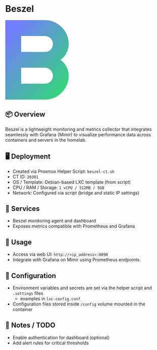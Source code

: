 # Beszel

![Screenshot](../../images/beszel.png)

## 📦 Overview
Beszel is a lightweight monitoring and metrics collector that integrates seamlessly with Grafana (Mimir) to visualize performance data across containers and servers in the homelab.

## 🖥️ Deployment
- Created via Proxmox Helper Script: `beszel-ct.sh`
- CT ID: `20301`
- OS / Template: Debian-based LXC template (from script)
- CPU / RAM / Storage: `1 vCPU / 512MB / 5GB`
- Network: Configured via script (bridge and static IP settings)

## 🧰 Services
- Beszel monitoring agent and dashboard
- Exposes metrics compatible with Prometheus and Grafana

## 🚀 Usage
- Access via web UI: `http://<ip_address>:8090`
- Integrate with Grafana on Mimir using Prometheus endpoints

## 🔐 Configuration
- Environment variables and secrets are set via the helper script and `.settings` files
  - examples in `lxc-config.conf`
- Configuration files stored inside `/config` volume mounted in the container 

## 📌 Notes / TODO
- Enable authentication for dashboard (optional)
- Add alert rules for critical thresholds